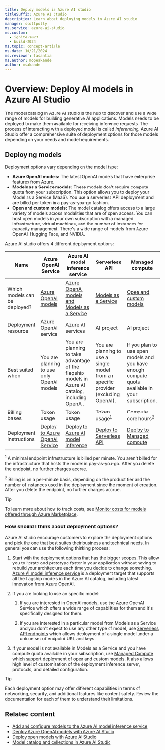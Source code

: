 ```yaml
---
title: Deploy models in Azure AI studio
titleSuffix: Azure AI Studio
description: Learn about deploying models in Azure AI studio.
manager: scottpolly
ms.service: azure-ai-studio
ms.custom:
  - ignite-2023
  - build-2024
ms.topic: concept-article
ms.date: 10/21/2024
ms.reviewer: fasantia
ms.author: mopeakande
author: msakande
---
```


# Overview: Deploy AI models in Azure AI Studio

The model catalog in Azure AI studio is the hub to discover and use a wide range of models for building generative AI applications. Models needs to be deployed to make them available for receiving inference requests. The process of interacting with a deployed model is called *inferencing*. Azure AI Studio offer a comprehensive suite of deployment options for those models depending on your needs and model requirements.

## Deploying models

Deployment options vary depending on the model type:

* **Azure OpenAI models:** The latest OpenAI models that have enterprise features from Azure.
* **Models as a Service models:** These models don't require compute quota from your subscription. This option allows you to deploy your Model as a Service (MaaS). You use a serverless API deployment and are billed per token in a pay-as-you-go fashion.
* **Open and custom models:** The model catalog offers access to a large variety of models across modalities that are of open access. You can host open models in your own subscription with a managed infrastructure, virtual machines, and the number of instances for capacity management. There's a wide range of models from Azure OpenAI, Hugging Face, and NVIDIA.

Azure AI studio offers 4 different deployment options:

|Name                           | Azure OpenAI Service | Azure AI model inference service | Serverless API | Managed compute |
|-------------------------------|----------------------|-------------------|----------------|-----------------|
| Which models can be deployed? | [Azure OpenAI models](../../ai-services/openai/concepts/models.md)        | [Azure OpenAI models and Models as a Service](../ai-services/model-inference.md#models) | [Models as a Service](../how-to/model-catalog-overview.md#content-safety-for-models-deployed-via-serverless-apis) | [Open and custom models](../how-to/model-catalog-overview.md#availability-of-models-for-deployment-as-managed-compute) |
| Deployment resource           | Azure OpenAI service | Azure AI services | AI project | AI project |
| Best suited when              | You are planning to use only OpenAI models | You are planning to take advantage of the flagship models in Azure AI catalog, including OpenAI. | You are planning to use a single model from an specific provider (excluding OpenAI). | If you plan to use open models and you have enough compute quota available in your subscription. |
| Billing bases                 | Token usage          | Token usage       | Token usage<sup>1</sup>      | Compute core hours<sup>2</sup> |
| Deployment instructions       | [Deploy to Azure OpenAI Service](../how-to/deploy-models-openai.md) | [Deploy to Azure AI model inference](../ai-services/how-to/create-model-deployments.md) | [Deploy to Serverless API](../how-to/deploy-models-serverless.md) | [Deploy to Managed compute](../how-to/deploy-models-managed.md) |

<sup>1</sup> A minimal endpoint infrastructure is billed per minute. You aren't billed for the infrastructure that hosts the model in pay-as-you-go. After you delete the endpoint, no further charges accrue.

<sup>2</sup> Billing is on a per-minute basis, depending on the product tier and the number of instances used in the deployment since the moment of creation. After you delete the endpoint, no further charges accrue.

> [!TIP]
> To learn more about how to track costs, see [Monitor costs for models offered through Azure Marketplace](../how-to/costs-plan-manage.md#monitor-costs-for-models-offered-through-the-azure-marketplace).

### How should I think about deployment options?

Azure AI studio encourage customers to explore the deployment options and pick the one that best suites their business and technical needs. In general you can use the following thinking process:

1. Start with the deployment options that has the bigger scopes. This allow you to iterate and prototype faster in your application without having to rebuild your architecture each time you decide to change something. [Azure AI model inference service](../ai-services/model-inference.md) is a deployment target that supports all the flagship models in the Azure AI catalog, including latest innovation from Azure OpenAI.

2. If you are looking to use an specific model:

   1. If you are interested in OpenAI models, use the Azure OpenAI Service which offers a wide range of capabilities for them and it's specifically designed for them.

   2. If you are interested in a particular model from Models as a Service and you don't expect to use any other type of model, use [Serverless API endpoints](../how-to/deploy-models-serverless.md) which allows deployment of a single model under a unique set of endpoint URL and keys.

3. If your model is not available in Models as a Service and you have compute quota available in your subscription, use [Managed Compute](../how-to/deploy-models-managed.md) which support deployment of open and custom models. It also allows high level of customization of the deployment inference server, protocols, and detailed configuration. 

> [!TIP]
> Each deployment option may offer different capabilities in terms of networking, security, and additional features like content safety. Review the documentation for each of them to understand their limitations. 


## Related content

- [Add and configure models to the Azure AI model inference service](../ai-services/how-to/create-model-deployments.md)
- [Deploy Azure OpenAI models with Azure AI Studio](../how-to/deploy-models-openai.md)
- [Deploy open models with Azure AI Studio](../how-to/deploy-models-open.md)
- [Model catalog and collections in Azure AI Studio](../how-to/model-catalog-overview.md)

